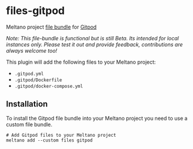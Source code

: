 # files-gitpod

Meltano project [file bundle](https://meltano.com/docs/command-line-interface.html#file-bundle) for [Gitpod](https://www.gitpod.io/)

_Note: This file-bundle is functional but is still Beta. Its intended for local instances only. Please test it out and provide feedback, contributions are always welcome too!_

This plugin will add the following files to your Meltano project:

- `.gitpod.yml`
- `.gitpod/Dockerfile`
- `.gitpod/docker-compose.yml`

## Installation

To install the Gitpod file bundle into your Meltano project you need to use a custom file bundle.

```
# Add Gitpod files to your Meltano project
meltano add --custom files gitpod
```
